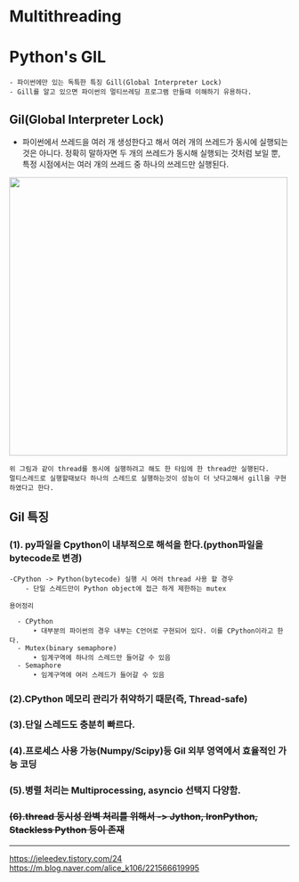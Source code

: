 # Multithreading

# Python's GIL

```
- 파이썬에만 있는 독특한 특징 Gill(Global Interpreter Lock)
- Gill를 알고 있으면 파이썬의 멀티쓰레딩 프로그램 만들때 이해하기 유용하다.
 ```


## Gil(Global Interpreter Lock)
- 파이썬에서 쓰레드을 여러 개 생성한다고 해서 여러 개의 쓰레드가 동시에 실행되는 것은 아니다. 정확히 말하자면 두 개의 쓰레드가 동시해 실행되는 것처럼 보일 뿐, 특정 시점에서는 여러 개의 쓰레드 중 하나의 쓰레드만 실행된다.

<img src="https://i.imgur.com/1iKHUcJ.png" width="500px">

```
위 그림과 같이 thread를 동시에 실행하려고 해도 한 타임에 한 thread만 실행된다.
멀티스레드로 실행할때보다 하나의 스레드로 실행하는것이 성능이 더 낫다고해서 gill을 구현하였다고 한다.
```



## Gil 특징
### (1). py파일을 Cpython이 내부적으로 해석을 한다.(python파일을 bytecode로 변경)
	-CPython -> Python(bytecode) 실행 시 여러 thread 사용 할 경우
		- 단일 스레드만이 Python object에 접근 하게 제한하는 mutex



```
용어정리

  - CPython
      ‣ 대부분의 파이썬의 경우 내부는 C언어로 구현되어 있다. 이를 CPython이라고 한다.
  - Mutex(binary semaphore)
      ‣ 임계구역에 하나의 스레드만 들어갈 수 있음
  - Semaphore
      ‣ 임계구역에 여러 스레드가 들어갈 수 있음
```

### (2).CPython 메모리 관리가 취약하기 때문(즉, Thread-safe)

### (3).단일 스레드도 충분히 빠르다.
### (4).프로세스 사용 가능(Numpy/Scipy)등 Gil 외부 영역에서 효율적인 가능 코딩
### (5).병렬 처리는 Multiprocessing, asyncio 선택지 다양함.
### <del>(6).thread 동시성 완벽 처리를 위해서 -> Jython, IronPython, Stackless Python 등이 존재</del>










---
    
https://jeleedev.tistory.com/24    
https://m.blog.naver.com/alice_k106/221566619995




